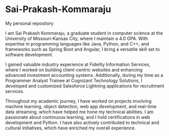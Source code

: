 # Sai-Prakash-Kommaraju
My personal repository

I am Sai Prakash Kommaraju, a graduate student in computer science at the University of Missouri-Kansas City, where I maintain a 4.0 GPA. With expertise in programming languages like Java, Python, and C++, and frameworks such as Spring Boot and Angular, I bring a versatile skill set to software development.

I gained valuable industry experience at Fidelity Information Services, where I worked on building client-centric websites and enhancing advanced investment accounting systems. Additionally, during my time as a Programmer Analyst Trainee at Cognizant Technology Solutions, I developed and customized Salesforce Lightning applications for recruitment services.

Throughout my academic journey, I have worked on projects involving machine learning, object detection, web app development, and real-time data streaming, which have helped me hone my technical abilities. I am passionate about continuous learning, and I hold certifications in web development and Python. I have also actively contributed to technical and cultural initiatives, which have enriched my overall experience.
